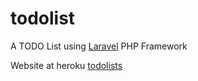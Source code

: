 todolist
========

A TODO List using [Laravel](http://laravel.com) PHP Framework

Website at heroku [todolists](http://todolists.herokuapp.com/)
